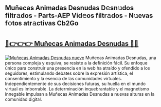 ## Muñecas Animadas Desnudas D𝚎sn𝚞dos filtr𝚊dos - Parts-AEP Vid𝚎os filtr𝚊dos - N𝚞evas f𝚘tos atr𝚊ctivas Cb2Go

# <h2><a href="http://mb7axj.tromn.icu/?c=Mu%c3%b1ecas+Animadas+Desnudas">🔗👉👉👉 Muñecas Animadas Desnudas 🔗🔗</a></h2>

[![Muñecas Animadas Desnudas nuevo](https://i.imgur.com/pEAQMta.gif)](http://mb7axj.tromn.icu/?c=Mu%c3%b1ecas+Animadas+Desnudas)
Muñecas Animadas Desnudas, una persona compleja y esquiva, se resiste a la definición fácil. Su enfoque único para construir una presencia en la web ha atraído y ofendido a los seguidores, estimulando debates sobre la expresión artística, el consentimiento y la esencia de las comunidades virtuales. Independientemente de sus decisiones futuras, su huella en el mundo virtual es imborrable. La determinación inquebrantable y el magnetismo innegable impulsan a Muñecas Animadas Desnudas a nuevas alturas en la comunidad digital.
